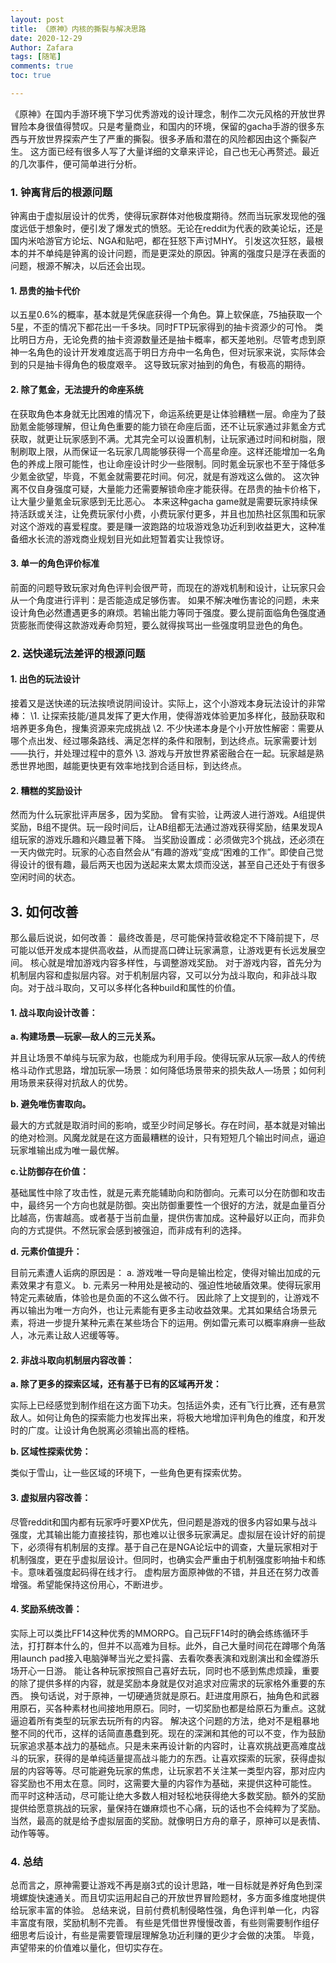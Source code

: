 ```yaml
---
layout: post
title: 《原神》内核的撕裂与解决思路
date: 2020-12-29
Author: Zafara
tags: [随笔]
comments: true
toc: true

---
```


 《原神》在国内手游环境下学习优秀游戏的设计理念，制作二次元风格的开放世界冒险本身很值得赞叹。只是考量商业，和国内的环境，保留的gacha手游的很多东西与开放世界探索产生了严重的撕裂。很多矛盾和潜在的风险都因由这个撕裂产生。
 这方面已经有很多人写了大量详细的文章来评论，自己也无心再赘述。最近的几次事件，便可简单进行分析。

### 1. 钟离背后的根源问题


 钟离由于虚拟层设计的优秀，使得玩家群体对他极度期待。然而当玩家发现他的强度远低于想象时，便引发了爆发式的愤怒。无论在reddit为代表的欧美论坛，还是国内米哈游官方论坛、NGA和贴吧，都在狂怒下声讨MHY。
 引发这次狂怒，最根本的并不单纯是钟离的设计问题，而是更深处的原因。钟离的强度只是浮在表面的问题，根源不解决，以后还会出现。

####   1. 昂贵的抽卡代价

 以五星0.6%的概率，基本就是凭保底获得一个角色。算上软保底，75抽获取一个5星，不歪的情况下都花出一千多块。同时FTP玩家得到的抽卡资源少的可怜。
 类比明日方舟，无论免费的抽卡资源数量还是抽卡概率，都天差地别。尽管考虑到原神一名角色的设计开发难度远高于明日方舟中一名角色，但对玩家来说，实际体会到的只是抽卡得角色的极度艰辛。
 这导致玩家对抽到的角色，有极高的期待。

####    2. 除了氪金，无法提升的命座系统

 在获取角色本身就无比困难的情况下，命运系统更是让体验糟糕一层。命座为了鼓励氪金能够理解，但让角色重要的能力锁在命座后面，还不让玩家通过非氪金方式获取，就更让玩家感到不满。尤其完全可以设置机制，让玩家通过时间和树脂，限制刷取上限，从而保证一名玩家几周能够获得一个高星命座。这样还能增加一名角色的养成上限可能性，也让命座设计时少一些限制。同时氪金玩家也不至于降低多少氪金欲望，毕竟，不氪金就需要花时间。何况，就是有游戏这么做的。
 这次钟离不仅自身强度可疑，大量能力还需要解锁命座才能获得。在昂贵的抽卡价格下，让大量少量氪金玩家感到无比恶心。
 本来这种gacha game就是需要玩家持续保持活跃或关注，让免费玩家付小费，小费玩家付更多，并且也加热社区氛围和玩家对这个游戏的喜爱程度。要是赚一波跑路的垃圾游戏急功近利到收益更大，这种准备细水长流的游戏商业规划目光如此短暂着实让我惊讶。



####  3. 单一的角色评价标准

前面的问题导致玩家对角色评判会很严苛，而现在的游戏机制和设计，让玩家只会从一个角度进行评判：是否能造成足够伤害。
 如果不解决唯伤害论的问题，未来设计角色必然遭遇更多的麻烦。若输出能力等同于强度。要么提前面临角色强度通货膨胀而使得这款游戏寿命剪短，要么就得挨骂出一些强度明显逊色的角色。



### 2. 送快递玩法差评的根源问题

#### 1. 出色的玩法设计

 接着又是送快递的玩法挨喷说阴间设计。实际上，这个小游戏本身玩法设计的非常棒：
 \1. 让探索技能/道具发挥了更大作用，使得游戏体验更加多样化，鼓励获取和培养更多角色，搜集资源来完成挑战
 \2. 不少快递本身是个小开放性解密：需要从哪个点出发、经过哪条路线、满足怎样的条件和限制，到达终点。玩家需要计划——执行，并处理过程中的意外
 \3. 游戏与开放世界紧密融合在一起。玩家越是熟悉世界地图，越能更快更有效率地找到合适目标，到达终点。

#### 2. 糟糕的奖励设计

 然而为什么玩家批评声居多，因为奖励。
 曾有实验，让两波人进行游戏。A组提供奖励，B组不提供。玩一段时间后，让AB组都无法通过游戏获得奖励，结果发现A组玩家的游戏乐趣和兴趣显著下降。
 当奖励设置成：必须做完3个挑战，还必须在一天内做完时。玩家的心态自然会从“有趣的游戏”变成“困难的工作”。即使自己觉得设计的很有趣，最后两天也因为送起来太累太烦而没送，甚至自己还处于有很多空闲时间的状态。

## 3. 如何改善

 那么最后说说，如何改善：
 最终改善是，尽可能保持营收稳定不下降前提下，尽可能以低开发成本提供高收益，从而提高口碑让玩家满意，让游戏更有长远发展空间。
 核心就是增加游戏内容多样性，与调整游戏奖励。
 对于游戏内容，首先分为机制层内容和虚拟层内容。对于机制层内容，又可以分为战斗取向，和非战斗取向。对于战斗取向，又可以多样化各种build和属性的价值。

####  1. 战斗取向设计改善：


**a. 构建场景—玩家—敌人的三元关系。**

  并且让场景不单纯与玩家为敌，也能成为利用手段。使得玩家从玩家—敌人的传统格斗动作式思路，增加玩家—场景：如何降低场景带来的损失敌人—场景；如何利用场景来获得对抗敌人的优势。


 **b. 避免唯伤害取向。**

最大的方式就是取消时间的影响，或至少时间足够长。存在时间，基本就是对输出的绝对检测。风魔龙就是在这方面最糟糕的设计，只有短短几个输出时间点，逼迫玩家堆输出成为唯一最优解。


 **c.让防御存在价值：**

基础属性中除了攻击性，就是元素充能辅助向和防御向。元素可以分在防御和攻击中，最终另一个方向也就是防御。突出防御重要性一个很好的方法，就是血量百分比越高，伤害越高。或者基于当前血量，提供伤害加成。这种最好以正向，而非负向的方式提供。不然玩家会感到被强迫，而非成有利的选择。


 **d. 元素价值提升：**

 目前元素遭人诟病的原因是：
 a.  游戏唯一导向是输出检定，使得对输出加成的元素效果才有意义。
 b.  元素另一种用处是被动的、强迫性地破盾效果。使得玩家用特定元素破盾，体验也是负面的不这么做不行。
 因此除了上文提到的，让游戏不再以输出为唯一方向外，也让元素能有更多主动收益效果。尤其如果结合场景元素，将进一步提升某种元素在某些场合下的运用。例如雷元素可以概率麻痹一些敌人，冰元素让敌人迟缓等等。

#### 2. 非战斗取向机制层内容改善：

 **a. 除了更多的探索区域，还有基于已有的区域再开发：**

实际上已经感觉到制作组在这方面下功夫。包括运外卖，还有飞行比赛，还有悬赏敌人。如何让角色的探索能力也发挥出来，将极大地增加评判角色的维度，和开发时的广度。让设计角色脱离必须输出高的桎梏。


 **b.  区域性探索优势：**

类似于雪山，让一些区域的环境下，一些角色更有探索优势。

####   3. 虚拟层内容改善：

 尽管reddit和国内都有玩家呼吁要XP优先，但问题是游戏的很多内容如果与战斗强度，尤其输出能力直接挂钩，那也难以让很多玩家满足。虚拟层在设计好的前提下，必须得有机制层的支撑。基于自己在是NGA论坛中的调查，大量玩家相对于机制强度，更在乎虚拟层设计。但同时，也确实会严重由于机制强度影响抽卡和练卡。意味着强度起码得在线才行。
 虚构层方面原神做的不错，并且还在努力改善增强。希望能保持这份用心，不断进步。


#### 4. 奖励系统改善：

 实际上可以类比FF14这种优秀的MMORPG。自己玩FF14时的确会练练循环手法，打打群本什么的，但并不以高难为目标。此外，自己大量时间花在蹲哪个角落用launch pad接入电脑弹琴当光之爱抖露、去看吹奏表演和戏剧演出和金蝶游乐场开心一日游。
 能让各种玩家按照自己喜好去玩，同时也不感到焦虑烦躁，重要的除了提供多样的内容，就是奖励本身就是仅对追求对应需求的玩家格外重要的东西。
 换句话说，对于原神，一切硬通货就是原石。赶进度用原石，抽角色和武器用原石，买各种素材也间接地用原石。同时，一切奖励也都是给原石为重点。这就逼迫着所有类型的玩家去玩所有的内容。
 解决这个问题的方法，绝对不是粗暴地整不同的代币，这样的话简直愚蠢到死。现在的深渊和其他的可以不变，作为鼓励玩家追求基本战力的基础点。只是未来再设计新的内容时，让喜欢挑战更高难度战斗的玩家，获得的是单纯适量提高战斗能力的东西。让喜欢探索的玩家，获得虚拟层的内容等等。尽可能避免玩家的焦虑，让玩家若不关注某一类型内容，那对应内容奖励也不用太在意。同时，这需要大量的内容作为基础，来提供这种可能性。
 而平时这种活动，尽可能让绝大多数人相对轻松地获得绝大多数奖励。额外的奖励提供给愿意挑战的玩家，量保持在嫌麻烦也不心痛，玩的话也不会纯粹为了奖励。当然，最高的就是给予虚拟层面的奖励。就像明日方舟的章子，原神可以是表情、动作等等。

### 4. 总结

 总而言之，原神需要让游戏不再是崩3式的设计思路，唯一目标就是养好角色到深境螺旋快速通关。而且切实运用起自己的开放世界冒险题材，多方面多维度地提供给玩家丰富的体验。
 总结来说，目前付费机制侵略性强，角色评判单一化，内容丰富度有限，奖励机制不完善。
 有些是凭借世界慢慢改善，有些则需要制作组仔细思考后设计，有些是需要管理层理解急功近利赚的更少才会做的决策。
 毕竟，声望带来的价值难以量化，但切实存在。

